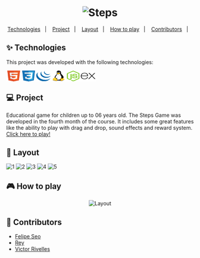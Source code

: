 <h1 align="center">
  <img alt="Steps" title="Steps" src="https://user-images.githubusercontent.com/78664426/123524499-1710fc80-d6a1-11eb-8985-abd3a1adbee7.png" width="25%">
</h1>

<p align="center">
  <a href="#-Technologies">Technologies</a>&nbsp;&nbsp;&nbsp;|&nbsp;&nbsp;&nbsp;
  <a href="#-Project">Project</a>&nbsp;&nbsp;&nbsp;|&nbsp;&nbsp;&nbsp;
  <a href="#-Layout">Layout</a>&nbsp;&nbsp;&nbsp;|&nbsp;&nbsp;&nbsp;
  <a href="#-How to play">How to play</a>&nbsp;&nbsp;&nbsp;|&nbsp;&nbsp;&nbsp;
  <a href="#-Contributors">Contributors</a>&nbsp;&nbsp;&nbsp;|&nbsp;&nbsp;&nbsp;
</p>


## ✨ Technologies
                                                          
This project was developed with the following technologies:
                                                          
<div style="display: inline-flex"><br>
  <img align="center" title="HTML5" alt="HTML5" height="30" width="40" src="https://raw.githubusercontent.com/devicons/devicon/master/icons/html5/html5-original.svg">
  <img align="center" title="CSS3" alt="CSS3" height="30" width="40" src="https://raw.githubusercontent.com/devicons/devicon/master/icons/css3/css3-original.svg">
  <img align="center" title="jQuery" alt="jQuery" height="30" width="40" src="https://raw.githubusercontent.com/devicons/devicon/master/icons/jquery/jquery-plain.svg">
  <img align="center" title="Linux" alt="Linux" height="30" width="40" src="https://raw.githubusercontent.com/devicons/devicon/master/icons/linux/linux-original.svg">
  <img align="center" title="NodeJS" alt="NodeJS" height="30" width="40" src="https://raw.githubusercontent.com/devicons/devicon/master/icons/nodejs/nodejs-original.svg">
  <img align="center" title="Express" alt="Express" height="30" width="40" src="https://raw.githubusercontent.com/devicons/devicon/master/icons/express/express-original.svg">
</div>

## 💻 Project

Educational game for children up to 06 years old. The Steps Game was developed in the fourth month of the course. It includes some great features like the ability to play with drag and drop, sound effects and reward system. [Click here to play!](http://45.63.1.205/)

## 🔖 Layout

![1](https://user-images.githubusercontent.com/78664426/123533555-d212b780-d6ec-11eb-869d-a7c4776e23a9.png)
![2](https://user-images.githubusercontent.com/78664426/123533554-d212b780-d6ec-11eb-9dad-567b96742a24.png)
![3](https://user-images.githubusercontent.com/78664426/123533553-d17a2100-d6ec-11eb-823b-084c68353de1.png)
![4](https://user-images.githubusercontent.com/78664426/123533552-d17a2100-d6ec-11eb-8ae2-b6730c42bc9e.png)
![5](https://user-images.githubusercontent.com/78664426/123533551-d0e18a80-d6ec-11eb-85cf-5560199c0399.png)




## 🎮 How to play
 
<p align="center"><img alt="Layout" src="https://user-images.githubusercontent.com/78664426/123533439-0043c780-d6ec-11eb-94f0-8c63bb7b8916.png" /></p>
                                                                                                                               

## 🧑 Contributors

- [Felipe Seo](https://github.com/felipe-seo)
- [Rey](https://github.com/ReySJS)                                                                                                                               
- [Victor Rivelles](#)
